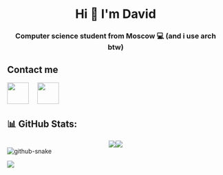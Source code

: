 <h1 align="center">Hi 👋 I'm David</h1>
<h3 align="center">Computer science student from Moscow 💻 (and i use arch btw)</h3>

<h2>Contact me</h2>

<a href="https://t.me/koftamainee"><img src="https://cdn-icons-png.flaticon.com/512/5968/5968804.png" width="50px"></a>
&nbsp;&nbsp;&nbsp;
<a href="mailto:koftamainee@gmail.com"><img src="https://cdn-icons-png.flaticon.com/512/5968/5968534.png" width="50px"></a>

## 📊 GitHub Stats:
<div style="display: flex; justify-content: center;" width="100%">
<img src="https://github-readme-stats.vercel.app/api?username=koftamainee&theme=tokyonight&hide_border=false&include_all_commits=false&count_private=false">
<img src="https://github-readme-stats.vercel.app/api/top-langs/?username=koftamainee&theme=tokyonight&hide_border=false&include_all_commits=false&count_private=false&layout=compact">
</div>


<picture>
  <source media="(prefers-color-scheme: dark)" srcset="https://raw.githubusercontent.com/koftamainee/koftamainee/output/github-contribution-grid-snake-dark.svg" />
  <source media="(prefers-color-scheme: light)" srcset="https://raw.githubusercontent.com/koftamainee/koftamainee/output/github-contribution-grid-snake.svg" />
  <img alt="github-snake" src="github-snake.svg" />
</picture>

[![](https://visitcount.itsvg.in/api?id=koftamainee&icon=0&color=0)](https://visitcount.itsvg.in)
